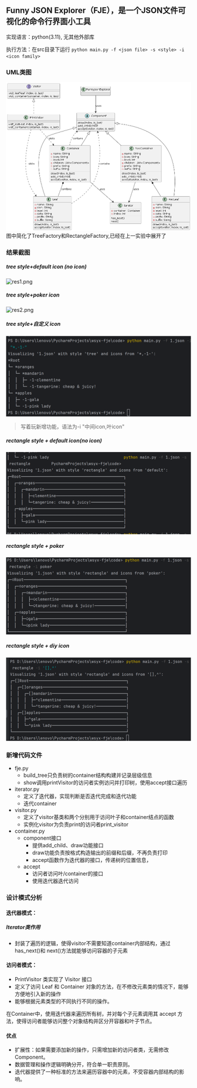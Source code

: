 ## Funny JSON Explorer（**FJE**），是一个JSON文件可视化的命令行界面小工具
> 

实现语言：python(3.11), 无其他外部库

执行方法：在src目录下运行 `python main.py -f <json file> -s <style> -i <icon family>` 

<a name="MSP75"></a>
### UML类图
![img.png](UML1.png)图中简化了TreeFactory和RectangleFactory,已经在上一实验中展开了

<a name="lLBY5"></a>
### 结果截图
<a name="CmMTj"></a>
##### tree style+default icon (no icon)
![res1.png](res1/res1-1.png)
<a name="vLmDk"></a>
##### tree style+poker icon
![res2.png](res1/res1-3.png)
<a name="fQexS"></a>
##### tree style+自定义 icon
![res3.png](res/res1-2.png)
> 写着玩新增功能，语法为-i "中间icon,叶icon"

<a name="sBa6m"></a>
##### rectangle style + default icon(no icon)
![image.png](res/res2-2.png)
<a name="rQnBH"></a>
##### rectangle style + poker
![image.png](res/res2-1.png)
<a name="V0lUn"></a>
##### rectangle style + diy icon
![image.png](res/res2-3.png)
<a name="YpG7N"></a>
### 新增代码文件

- fje.py
  - build_tree只负责树的container结构构建并记录层级信息
  - show调用printVisitor的访问者实例访问并打印树，使用accept接口遍历
- iterator.py
  - 定义了迭代器，实现判断是否迭代完成和迭代功能
  - 迭代container
- visitor.py
  - 定义了visitor基类和两个分别用于访问叶子和container结点的函数
  - 实例化visitor为负责print的访问者print_visitor
- container.py
   - component接口
      - 提供add_child、draw功能接口
      - draw功能负责按格式构造输出的前缀和后缀，不再负责打印
      - accept函数作为迭代器的接口，传递树的位置信息，
   - accept
     - 访问者访问叶/container的接口
     - 使用迭代器迭代访问


### 设计模式分析
<a name="sOr8o"></a>
#### 迭代器模式：
##### Iterator类作用
- 封装了遍历的逻辑，使得visitor不需要知道container内部结构，通过 has_next()和 next()方法就能够访问容器的子元素

#### 访问者模式：
- PrintVisitor 类实现了 Visitor 接口
- 定义了访问 Leaf 和 Container 对象的方法，在不修改元素类的情况下，能够方便地引入新的操作
- 能够根据元素类型的不同执行不同的操作。 


在Container中，使用迭代器来遍历所有树，并对每个子元素调用其 accept 方法，使得访问者能够访问整个对象结构并区分开容器和叶子节点。

#### 优点
- 扩展性：如果需要添加新的操作，只需增加新的访问者类，无需修改Component。
- 数据管理和操作逻辑明确分开，符合单一职责原则。
- 迭代器提供了一种标准的方法来遍历容器中的元素，不受容器内部结构的影响。

